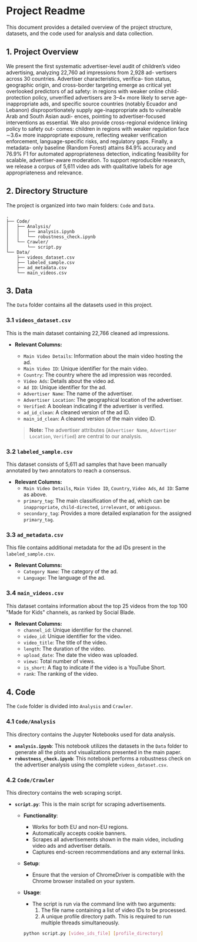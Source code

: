 # Project Readme

This document provides a detailed overview of the project structure, datasets, and the code used for analysis and data collection.

## 1. Project Overview

We present the first systematic advertiser-level audit of children’s
video advertising, analyzing 22,760 ad impressions from 2,928 ad-
vertisers across 30 countries. Advertiser characteristics, verifica-
tion status, geographic origin, and cross-border targeting emerge
as critical yet overlooked predictors of ad safety: in regions with
weaker online child-protection policy, unverified advertisers are
3–4× more likely to serve age-inappropriate ads, and specific source
countries (notably Ecuador and Lebanon) disproportionately supply
age-inappropriate ads to vulnerable Arab and South Asian audi-
ences, pointing to advertiser-focused interventions as essential. We
also provide cross-regional evidence linking policy to safety out-
comes: children in regions with weaker regulation face ∼3.6× more
inappropriate exposure, reflecting weaker verification enforcement,
language-specific risks, and regulatory gaps. Finally, a metadata-
only baseline (Random Forest) attains 84.9% accuracy and 76.9%
F1 for automated appropriateness detection, indicating feasibility
for scalable, advertiser-aware moderation. To support reproducible
research, we release a corpus of 5,611 video ads with qualitative
labels for age appropriateness and relevance.

## 2. Directory Structure

The project is organized into two main folders: `Code` and `Data`.

```
.
├── Code/
│   ├── Analysis/
│   │   ├── analysis.ipynb
│   │   └── robustness_check.ipynb
│   └── Crawler/
│       └── script.py
└── Data/
    ├── videos_dataset.csv
    ├── labeled_sample.csv
    ├── ad_metadata.csv
    └── main_videos.csv
```

## 3. Data

The `Data` folder contains all the datasets used in this project.

### **3.1 `videos_dataset.csv`**

This is the main dataset containing 22,766 cleaned ad impressions.

*   **Relevant Columns:**
    *   `Main Video Details`: Information about the main video hosting the ad.
    *   `Main Video ID`: Unique identifier for the main video.
    *   `Country`: The country where the ad impression was recorded.
    *   `Video Ads`: Details about the video ad.
    *   `Ad ID`: Unique identifier for the ad.
    *   `Advertiser Name`: The name of the advertiser.
    *   `Advertiser Location`: The geographical location of the advertiser.
    *   `Verified`: A boolean indicating if the advertiser is verified.
    *   `ad_id_clean`: A cleaned version of the ad ID.
    *   `main_id_clean`: A cleaned version of the main video ID.
    
    > **Note:** The advertiser attributes (`Advertiser Name`, `Advertiser Location`, `Verified`) are central to our analysis.

### **3.2 `labeled_sample.csv`**

This dataset consists of 5,611 ad samples that have been manually annotated by two annotators to reach a consensus.

*   **Relevant Columns:**
    *   `Main Video Details`, `Main Video ID`, `Country`, `Video Ads`, `Ad ID`: Same as above.
    *   `primary_tag`: The main classification of the ad, which can be `inappropriate`, `child-directed`, `irrelevant`, or `ambiguous`.
    *   `secondary_tag`: Provides a more detailed explanation for the assigned `primary_tag`.

### **3.3 `ad_metadata.csv`**

This file contains additional metadata for the ad IDs present in the `labeled_sample.csv`.

*   **Relevant Columns:**
    *   `Category Name`: The category of the ad.
    *   `Language`: The language of the ad.

### **3.4 `main_videos.csv`**

This dataset contains information about the top 25 videos from the top 100 "Made for Kids" channels, as ranked by Social Blade.

*   **Relevant Columns:**
    *   `channel_id`: Unique identifier for the channel.
    *   `video_id`: Unique identifier for the video.
    *   `video_title`: The title of the video.
    *   `length`: The duration of the video.
    *   `upload_date`: The date the video was uploaded.
    *   `views`: Total number of views.
    *   `is_short`: A flag to indicate if the video is a YouTube Short.
    *   `rank`: The ranking of the video.

## 4. Code

The `Code` folder is divided into `Analysis` and `Crawler`.

### **4.1 `Code/Analysis`**

This directory contains the Jupyter Notebooks used for data analysis.

*   **`analysis.ipynb`**: This notebook utilizes the datasets in the `Data` folder to generate all the plots and visualizations presented in the main paper.
*   **`robustness_check.ipynb`**: This notebook performs a robustness check on the advertiser analysis using the complete `videos_dataset.csv`.

### **4.2 `Code/Crawler`**

This directory contains the web scraping script.

*   **`script.py`**: This is the main script for scraping advertisements.
    *   **Functionality**:
        *   Works for both EU and non-EU regions.
        *   Automatically accepts cookie banners.
        *   Scrapes all advertisements shown in the main video, including video ads and advertiser details.
        *   Captures end-screen recommendations and any external links.
    *   **Setup**:
        *   Ensure that the version of ChromeDriver is compatible with the Chrome browser installed on your system.
    *   **Usage**:
        *   The script is run via the command line with two arguments:
            1.  The file name containing a list of video IDs to be processed.
            2.  A unique profile directory path. This is required to run multiple threads simultaneously.

        ```bash
        python script.py [video_ids_file] [profile_directory]
        ```
